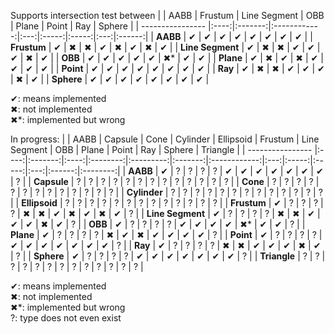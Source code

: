 Supports intersection test between
|                  | AABB | Frustum | Line Segment | OBB | Plane | Point | Ray | Sphere |
| ---------------- |:----:|:-------:|:------------:|:---:|:-----:|:-----:|:---:|:------:|
| **AABB**         | ✔    | ✔       | ✔            | ✔   | ✔     | ✔     | ✔   | ✔      |
| **Frustum**      | ✔    | ✖       | ✖            | ✔   | ✖     | ✔     | ✖   | ✔      |
| **Line Segment** | ✔    | ✖       | ✖            | ✔   | ✔     | ✔     | ✖   | ✔      |
| **OBB**          | ✔    | ✔       | ✔            | ✔   | ✔     | ✖*    | ✔   | ✔      |
| **Plane**        | ✔    | ✖       | ✔            | ✖   | ✔     | ✔     | ✔   | ✔      |
| **Point**        | ✔    | ✔       | ✔            | ✔   | ✔     | ✔     | ✔   | ✔      |
| **Ray**          | ✔    | ✖       | ✖            | ✔   | ✔     | ✔     | ✖   | ✔      |
| **Sphere**       | ✔    | ✔       | ✔            | ✔   | ✔     | ✔     | ✔   | ✔      |

✔: means implemented<br>
✖: not implemented<br>
✖*: implemented but wrong











In progress:
|                  | AABB | Capsule | Cone | Cylinder | Ellipsoid | Frustum | Line Segment | OBB | Plane | Point | Ray | Sphere | Triangle |
| ---------------- |:----:|:-------:|:----:|:--------:|:---------:|:-------:|:------------:|:---:|:-----:|:-----:|:---:|:------:|:--------:|
| **AABB**         | ✔    | ?       | ?    | ?        | ?         | ✔       | ✔            | ✔   | ✔     | ✔     | ✔   | ✔      | ?        |
| **Capsule**      | ?    | ?       | ?    | ?        | ?         | ?       | ?            | ?   | ?     | ?     | ?   | ?      | ?        |
| **Cone**         | ?    | ?       | ?    | ?        | ?         | ?       | ?            | ?   | ?     | ?     | ?   | ?      | ?        |
| **Cylinder**     | ?    | ?       | ?    | ?        | ?         | ?       | ?            | ?   | ?     | ?     | ?   | ?      | ?        |
| **Ellipsoid**    | ?    | ?       | ?    | ?        | ?         | ?       | ?            | ?   | ?     | ?     | ?   | ?      | ?        |
| **Frustum**      | ✔    | ?       | ?    | ?        | ?         | ✖       | ✖            | ✔   | ✖     | ✔     | ✖   | ✔      | ?        |
| **Line Segment** | ✔    | ?       | ?    | ?        | ?         | ✖       | ✖            | ✔   | ✔     | ✔     | ✖   | ✔      | ?        |
| **OBB**          | ✔    | ?       | ?    | ?        | ?         | ✔       | ✔            | ✔   | ✔     | ✖*    | ✔   | ✔      | ?        |
| **Plane**        | ✔    | ?       | ?    | ?        | ?         | ✖       | ✔            | ✖   | ✔     | ✔     | ✔   | ✔      | ?        |
| **Point**        | ✔    | ?       | ?    | ?        | ?         | ✔       | ✔            | ✔   | ✔     | ✔     | ✔   | ✔      | ?        |
| **Ray**          | ✔    | ?       | ?    | ?        | ?         | ✖       | ✖            | ✔   | ✔     | ✔     | ✖   | ✔      | ?        |
| **Sphere**       | ✔    | ?       | ?    | ?        | ?         | ✔       | ✔            | ✔   | ✔     | ✔     | ✔   | ✔      | ?        |
| **Triangle**     | ?    | ?       | ?    | ?        | ?         | ?       | ?            | ?   | ?     | ?     | ?   | ?      | ?        |

✔: means implemented<br>
✖: not implemented<br>
✖*: implemented but wrong<br>
?: type does not even exist
